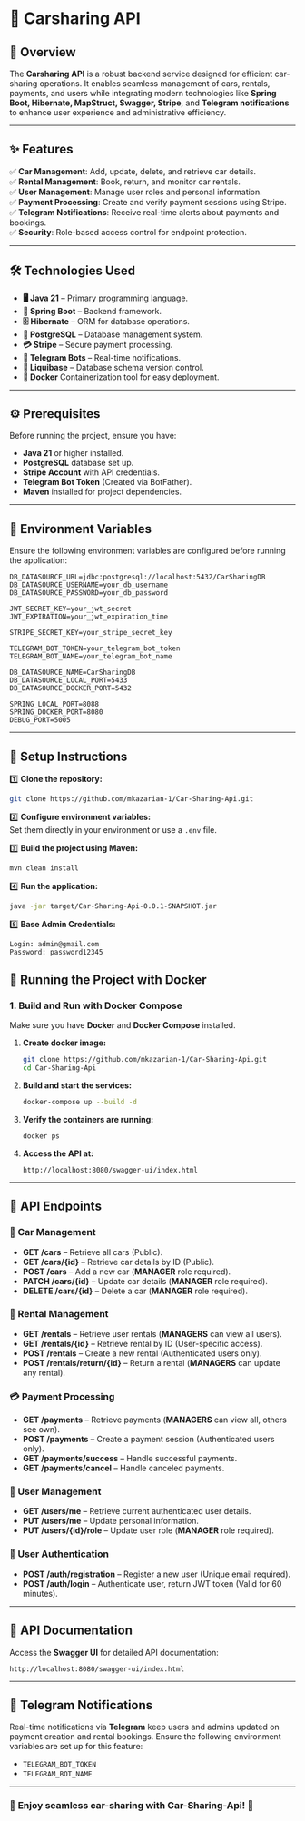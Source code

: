 # 🚗 Carsharing API

## 📌 Overview
The **Carsharing API** is a robust backend service designed for efficient car-sharing operations. It enables seamless management of cars, rentals, payments, and users while integrating modern technologies like **Spring Boot, Hibernate, MapStruct, Swagger, Stripe**, and **Telegram notifications** to enhance user experience and administrative efficiency.

---
## ✨ Features
✅ **Car Management**: Add, update, delete, and retrieve car details.  
✅ **Rental Management**: Book, return, and monitor car rentals.  
✅ **User Management**: Manage user roles and personal information.  
✅ **Payment Processing**: Create and verify payment sessions using Stripe.  
✅ **Telegram Notifications**: Receive real-time alerts about payments and bookings.  
✅ **Security**: Role-based access control for endpoint protection.

---
## 🛠 Technologies Used
- **🖥 Java 21** – Primary programming language.
- **🚀 Spring Boot** – Backend framework.
- **🗄 Hibernate** – ORM for database operations.
- **🐘 PostgreSQL** – Database management system.
- **💳 Stripe** – Secure payment processing.
- **📢 Telegram Bots** – Real-time notifications.
- **📜 Liquibase** – Database schema version control.
- **🐳 Docker** Containerization tool for easy deployment.

---
## ⚙️ Prerequisites
Before running the project, ensure you have:
- **Java 21** or higher installed.
- **PostgreSQL** database set up.
- **Stripe Account** with API credentials.
- **Telegram Bot Token** (Created via BotFather).
- **Maven** installed for project dependencies.

---
## 📌 Environment Variables
Ensure the following environment variables are configured before running the application:

```env
DB_DATASOURCE_URL=jdbc:postgresql://localhost:5432/CarSharingDB
DB_DATASOURCE_USERNAME=your_db_username
DB_DATASOURCE_PASSWORD=your_db_password

JWT_SECRET_KEY=your_jwt_secret
JWT_EXPIRATION=your_jwt_expiration_time

STRIPE_SECRET_KEY=your_stripe_secret_key

TELEGRAM_BOT_TOKEN=your_telegram_bot_token
TELEGRAM_BOT_NAME=your_telegram_bot_name

DB_DATASOURCE_NAME=CarSharingDB
DB_DATASOURCE_LOCAL_PORT=5433
DB_DATASOURCE_DOCKER_PORT=5432

SPRING_LOCAL_PORT=8088
SPRING_DOCKER_PORT=8080
DEBUG_PORT=5005
```

---
## 🚀 Setup Instructions
1️⃣ **Clone the repository:**
```bash
git clone https://github.com/mkazarian-1/Car-Sharing-Api.git
```

2️⃣ **Configure environment variables:**  
Set them directly in your environment or use a `.env` file.

3️⃣ **Build the project using Maven:**
```bash
mvn clean install
```

4️⃣ **Run the application:**
```bash
java -jar target/Car-Sharing-Api-0.0.1-SNAPSHOT.jar
```

5️⃣ **Base Admin Credentials:**
```plaintext
Login: admin@gmail.com
Password: password12345
```

## 🐳 Running the Project with Docker

### **1. Build and Run with Docker Compose**

Make sure you have **Docker** and **Docker Compose** installed.

1. **Create docker image:**

   ```bash
   git clone https://github.com/mkazarian-1/Car-Sharing-Api.git
   cd Car-Sharing-Api
   ```

2. **Build and start the services:**

   ```bash
   docker-compose up --build -d
   ```

3. **Verify the containers are running:**

   ```bash
   docker ps
   ```
   
4. **Access the API at:**

   ```
   http://localhost:8080/swagger-ui/index.html
   ```

---
## 📌 API Endpoints

### 🚗 Car Management
- **GET /cars** – Retrieve all cars (Public).
- **GET /cars/{id}** – Retrieve car details by ID (Public).
- **POST /cars** – Add a new car (**MANAGER** role required).
- **PATCH /cars/{id}** – Update car details (**MANAGER** role required).
- **DELETE /cars/{id}** – Delete a car (**MANAGER** role required).

### 📅 Rental Management
- **GET /rentals** – Retrieve user rentals (**MANAGERS** can view all users).
- **GET /rentals/{id}** – Retrieve rental by ID (User-specific access).
- **POST /rentals** – Create a new rental (Authenticated users only).
- **POST /rentals/return/{id}** – Return a rental (**MANAGERS** can update any rental).

### 💳 Payment Processing
- **GET /payments** – Retrieve payments (**MANAGERS** can view all, others see own).
- **POST /payments** – Create a payment session (Authenticated users only).
- **GET /payments/success** – Handle successful payments.
- **GET /payments/cancel** – Handle canceled payments.

### 👤 User Management
- **GET /users/me** – Retrieve current authenticated user details.
- **PUT /users/me** – Update personal information.
- **PUT /users/{id}/role** – Update user role (**MANAGER** role required).

### 🔐 User Authentication
- **POST /auth/registration** – Register a new user (Unique email required).
- **POST /auth/login** – Authenticate user, return JWT token (Valid for 60 minutes).

---
## 📖 API Documentation
Access the **Swagger UI** for detailed API documentation:
```
http://localhost:8080/swagger-ui/index.html
```

---
## 📢 Telegram Notifications
Real-time notifications via **Telegram** keep users and admins updated on payment creation and rental bookings. Ensure the following environment variables are set up for this feature:
- `TELEGRAM_BOT_TOKEN`
- `TELEGRAM_BOT_NAME`

---
### 🎯 **Enjoy seamless car-sharing with Car-Sharing-Api!** 🚀

